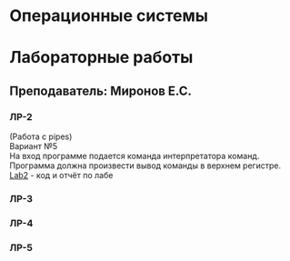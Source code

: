 # Операционные системы

# Лабораторные работы
## Преподаватель: Миронов Е.С.
### ЛР-2
(Работа с pipes)  
Вариант №5  
На вход программе подается команда интерпретатора команд. Программа должна произвести вывод команды в верхнем регистре.  
[Lab2](https://github.com/patrikeyeva/Institute/tree/master/OS/lab2) - код и отчёт по лабе

### ЛР-3

### ЛР-4

### ЛР-5

